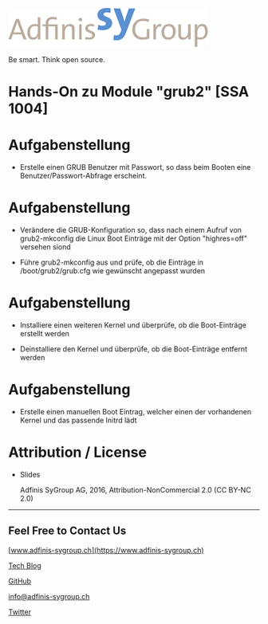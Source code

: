 ![](pics_1/adfinis_sygroup_logo.png)

Be smart. Think open source.

# Hands-On zu Module "grub2" [SSA 1004]

# Aufgabenstellung

* Erstelle einen GRUB Benutzer mit Passwort, so dass beim Booten eine Benutzer/Passwort-Abfrage erscheint.

# Aufgabenstellung

* Verändere die GRUB-Konfiguration so, dass nach einem Aufruf von grub2-mkconfig die Linux Boot Einträge mit der Option "highres=off" versehen siond

* Führe grub2-mkconfig aus und prüfe, ob die Einträge in /boot/grub2/grub.cfg wie gewünscht angepasst wurden

# Aufgabenstellung

* Installiere einen weiteren Kernel und überprüfe, ob die Boot-Einträge erstellt werden

* Deinstalliere den Kernel und überprüfe, ob die Boot-Einträge entfernt werden

# Aufgabenstellung

* Erstelle einen manuellen Boot Eintrag, welcher einen der vorhandenen Kernel und das passende Initrd lädt

# Attribution / License

* Slides

  Adfinis SyGroup AG, 2016, Attribution-NonCommercial 2.0 (CC BY-NC 2.0)

---

## Feel Free to Contact Us

[www.adfinis-sygroup.ch](https://www.adfinis-sygroup.ch)

[Tech Blog](https://www.adfinis-sygroup.ch/blog)

[GitHub](https://github.com/adfinis-sygroup)

<info@adfinis-sygroup.ch>

[Twitter](https://twitter.com/adfinissygroup)
